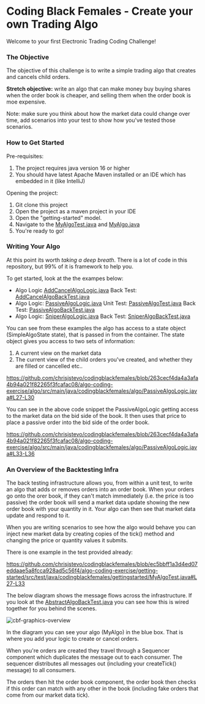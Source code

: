 # Coding Black Females - Create your own Trading Algo

Welcome to your first Electronic Trading Coding Challenge!

### The Objective

The objective of this challenge is to write a simple trading algo that creates and cancels child orders. 

**Stretch objective:** write an algo that can make money buy buying shares when the order book is cheaper, and selling them when the order book is moe expensive. 

Note: make sure you think about how the market data could change over time, add scenarios into your test to show how you've tested those scenarios. 

### How to Get Started

Pre-requisites: 

1. The project requires java version 16 or higher
2. You should have latest Apache Maven installed or an IDE which has embedded in it (like IntelliJ)

Opening the project: 

1. Git clone this project
2. Open the project as a maven project in your IDE
3. Open the "getting-started" model.
4. Navigate to the [MyAlgoTest.java](https://github.com/chrisjstevo/codingblackfemales/blob/main/algo-coding-exercise/getting-started/src/main/java/codingblackfemales/gettingstarted/MyAlgo.java) and [MyAlgo.java](https://github.com/chrisjstevo/codingblackfemales/blob/main/algo-coding-exercise/getting-started/src/main/java/codingblackfemales/gettingstarted/MyAlgo.java)
5. You're ready to go!

### Writing Your Algo

At this point its worth *taking a deep breath*. There is a lot of code in this repository, but 99% of it is framework to help you. 

To get started, look at the the exampes below: 

* Algo Logic [AddCancelAlgoLogic.java](https://github.com/chrisjstevo/codingblackfemales/blob/main/algo-coding-exercise/algo/src/main/java/codingblackfemales/algo/AddCancelAlgoLogic.java) Back Test: [AddCancelAlgoBackTest.java](https://github.com/chrisjstevo/codingblackfemales/blob/main/algo-coding-exercise/backtest/src/test/java/codingblackfemales/backtest/AddCancelAlgoBackTest.java)
* Algo Logic: [PassiveAlgoLogic.java](https://github.com/chrisjstevo/codingblackfemales/blob/main/algo-coding-exercise/algo/src/main/java/codingblackfemales/algo/PassiveAlgoLogic.java) Unit Test: [PassiveAlgoTest.java](https://github.com/chrisjstevo/codingblackfemales/blob/main/algo-coding-exercise/algo/src/test/java/codingblackfemales/algo/PassiveAlgoTest.java) Back Test: [PassiveAlgoBackTest.java](https://github.com/chrisjstevo/codingblackfemales/blob/main/algo-coding-exercise/backtest/src/test/java/codingblackfemales/backtest/PassiveAlgoBackTest.java)
* Algo Logic: [SniperAlgoLogic.java](https://github.com/chrisjstevo/codingblackfemales/blob/main/algo-coding-exercise/algo/src/main/java/codingblackfemales/algo/SniperAlgoLogic.java) Back Test: [SniperAlgoBackTest.java](https://github.com/chrisjstevo/codingblackfemales/blob/main/algo-coding-exercise/backtest/src/test/java/codingblackfemales/backtest/SniperAlgoBackTest.java)

You can see from these examples the algo has access to a state object (SimpleAlgoState state), that is passed in from the container. The state object gives you access to two sets of information: 

1. A current view on the market data
2. The current view of the child orders you've created, and whether they are filled or cancelled etc..

https://github.com/chrisjstevo/codingblackfemales/blob/263cecf4da4a3afa4b94a021f82265f3fcafac08/algo-coding-exercise/algo/src/main/java/codingblackfemales/algo/PassiveAlgoLogic.java#L27-L30

You can see in the above code snippet the PassiveAlgoLogic getting access to the market data on the bid side of the book. It then uses that price to place a passive order into the bid side of the order book. 

https://github.com/chrisjstevo/codingblackfemales/blob/263cecf4da4a3afa4b94a021f82265f3fcafac08/algo-coding-exercise/algo/src/main/java/codingblackfemales/algo/PassiveAlgoLogic.java#L33-L36

### An Overview of the Backtesting Infra

The back testing infrastructure allows you, from within a unit test, to write an algo that adds or removes orders into an order book. When your orders go onto the orer book, if they can't match immediately (i.e. the price is too passive) the order book will send a market data update showing the new order book with your quantity in it. Your algo can then see that market data update and respond to it. 

When you are writing scenarios to see how the algo would behave you can inject new market data by creating copies of the tick() method and changing the price or quantity values it submits. 

There is one example in the test provided already: 

https://github.com/chrisjstevo/codingblackfemales/blob/ec5bbff1a3d4ed07eddaae5a8fcca928ad5c56f4/algo-coding-exercise/getting-started/src/test/java/codingblackfemales/gettingstarted/MyAlgoTest.java#L27-L33

The below diagram shows the message flows across the infrastructure. If you look at the [AbstractAlgoBackTest.java](https://github.com/chrisjstevo/codingblackfemales/blob/main/algo-coding-exercise/getting-started/src/test/java/codingblackfemales/gettingstarted/AbstractAlgoBackTest.java) you can see how this is wired together for you behind the scenes. 

![cbf-graphics-overview](https://github.com/chrisjstevo/codingblackfemales/assets/17289809/f9a27f2a-5c9b-4b9e-bbea-762a6a144868)

In the diagram you can see your algo (MyAlgo) in the blue box. That is where you add your logic to create or cancel orders. 

When you're orders are created they travel through a Sequencer component which duplicates the message out to each consumer. The sequencer distributes all messages out (including your createTick() message) to all consumers. 

The orders then hit the order book component, the order book then checks if this order can match with any other in the book (including fake orders that come from our market data tick). 



